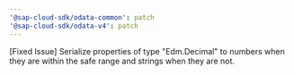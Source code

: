 ```yaml
---
'@sap-cloud-sdk/odata-common': patch
'@sap-cloud-sdk/odata-v4': patch
---
```


[Fixed Issue] Serialize properties of type "Edm.Decimal" to numbers when they are within the safe range and strings when they are not. 
